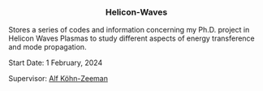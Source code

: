 <h3 align="center"> Helicon-Waves </h3> 
Stores a series of codes and information concerning my Ph.D. project in Helicon Waves Plasmas to study different aspects of energy transference and mode propagation.

Start Date: 1 February, 2024

Supervisor: [Alf Köhn-Zeeman](https://www.igvp.uni-stuttgart.de/team/Koehn-Seemann/)
